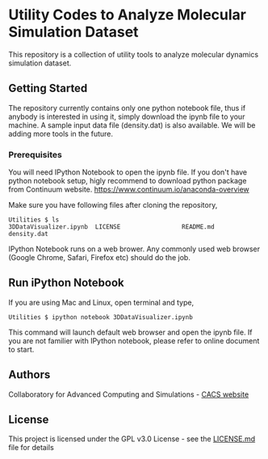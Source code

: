 # Utility Codes to Analyze Molecular Simulation Dataset

This repository is a collection of utility tools to analyze molecular dynamics simulation dataset. 

## Getting Started

The repository currently contains only one python notebook file, thus if anybody is interested in using it, simply download the ipynb file to your machine. A sample input data file (density.dat) is also available. We will be adding more tools in the future. 

### Prerequisites

You will need IPython Notebook to open the ipynb file. If you don't have python notebook setup, higly recommend to download python package from Continuum website. 
https://www.continuum.io/anaconda-overview

Make sure you have following files after cloning the repository, 

```
Utilities $ ls
3DDataVisualizer.ipynb  LICENSE                 README.md               density.dat
```
IPython Notebook runs on a web brower. Any commonly used web browser (Google Chrome, Safari, Firefox etc) should do the job. 

## Run iPython Notebook

If you are using Mac and Linux, open terminal and type, 

```
Utilities $ ipython notebook 3DDataVisualizer.ipynb
```

This command will launch default web browser and open the ipynb file. If you are not familier with IPython notebook, please refer to online document to start. 


## Authors

Collaboratory for Advanced Computing and Simulations - [CACS website](http://cacs.usc.edu)

## License

This project is licensed under the GPL v3.0 License - see the [LICENSE.md](LICENSE.md) file for details
